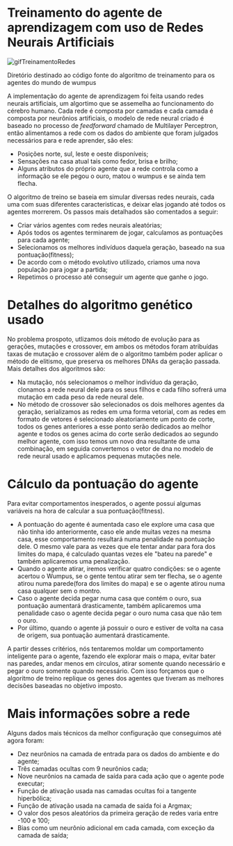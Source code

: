 # Treinamento do agente de aprendizagem com uso de Redes Neurais Artificiais

![gifTreinamentoRedes](https://github.com/thag0/Projeto-Wumpus-Inteligencia-Computacional/assets/91092364/83923273-7f41-4aba-901d-ef64dd68a352)

Diretório destinado ao código fonte do algoritmo de treinamento para os agentes do mundo de wumpus

A implementação do agente de aprendizagem foi feita usando redes neurais artificiais, um algortimo que se assemelha ao funcionamento do cérebro humano. Cada rede é composta por camadas e cada camada é composta por neurônios artificiais, o modelo de rede neural criado é baseado no processo de *feedforward* chamado de Multilayer Perceptron, então alimentamos a rede com os dados do ambiente que foram julgados necessários para e rede aprender, são eles:
 - Posições norte, sul, leste e oeste disponíveis;
 - Sensações na casa atual tais como fedor, brisa e brilho;
 - Alguns atributos do próprio agente que a rede controla como a informação se ele pegou o ouro, matou o wumpus e se ainda tem flecha.

O algoritmo de treino se baseia em simular diversas redes neurais, cada uma com suas diferentes caracteristicas, e deixar elas jogando até todos os agentes morrerem. Os passos mais detalhados são comentados a seguir:
- Criar vários agentes com redes neurais aleatórias;
- Após todos os agentes terminarem de jogar, calculamos as pontuações para cada agente;
- Selecionamos os melhores indivíduos daquela geração, baseado na sua pontuação(fitness);
- De acordo com o método evolutivo utilizado, criamos uma nova população para jogar a partida;
- Repetimos o processo até conseguir um agente que ganhe o jogo.

# Detalhes do algoritmo genético usado
No problema prospoto, utlizamos dois método de evolução para as gerações, mutações e crossover, em ambos os métodos foram atribuídas taxas de mutação e crossover além de o algoritmo também poder aplicar o método de elitismo, que preserva os melhores DNAs da geração passada. Mais detalhes dos algoritmos são:
 - Na mutação, nós selecionamos o melhor indivíduo da geração, clonamos a rede neural dele para os seus filhos e cada filho sofrerá uma mutação em cada peso da rede neural dele.
 - No método de crossover são selecionados os dois melhores agentes da geração, serializamos as redes em uma forma vetorial, com as redes em formato de vetores é selecionado aleatoriamente um ponto de corte, todos os genes anteriores a esse ponto serão dedicados ao melhor agente e todos os genes acima do corte serão dedicados ao segundo melhor agente, com isso temos um novo dna resultante de uma combinação, em seguida convertemos o vetor de dna no modelo de rede neural usado e aplicamos pequenas mutações nele.

# Cálculo da pontuação do agente
Para evitar comportamentos inesperados, o agente possui algumas variáveis na hora de calcular a sua pontuação(fitness).
- A pontuação do agente é aumentada caso ele explore uma casa que não tinha ido anteriormente, caso ele ande muitas vezes na mesma casa, esse comportamento
  resultará numa penalidade na pontuação dele. O mesmo vale para as vezes que ele tentar andar para fora dos limites do mapa, é calculado quantas vezes ele "bateu
  na parede" e também aplicaremos uma penalização.
- Quando o agente atirar, iremos verificar quatro condições: se o agente acertou o Wumpus, se o gente tentou atirar sem ter flecha, se o agente atirou numa parede(fora
  dos limites do mapa) e se o agente atirou numa casa qualquer sem o montro.
- Caso o agente decida pegar numa casa que contém o ouro, sua pontuação aumentará drasticamente, também aplicaremos uma penalidade caso o agente decida pegar o ouro
  numa casa que não tem o ouro.
- Por último, quando o agente já possuir o ouro e estiver de volta na casa de origem, sua pontuação aumentará drasticamente.

A partir desses critérios, nós tentaremos moldar um comportamento inteligente para o agente, fazendo ele explorar mais o mapa, evitar bater nas paredes, andar menos em círculos, atirar somente quando necessário e pegar o ouro somente quando necessário. Com isso forçamos que o algoritmo de treino replique os genes dos agentes que tiveram as 
melhores decisões baseadas no objetivo imposto.

# Mais informações sobre a rede
Alguns dados mais técnicos da melhor configuração que conseguimos até agora foram:
- Dez neurônios na camada de entrada para os dados do ambiente e do agente;
- Três camadas ocultas com 9 neurônios cada;
- Nove neurônios na camada de saída para cada ação que o agente pode executar;
- Função de ativação usada nas camadas ocultas foi a tangente hiperbólica;
- Função de ativação usada na camada de saída foi a Argmax;
- O valor dos pesos aleatórios da primeira geração de redes varia entre -100 e 100;
- Bias como um neurônio adicional em cada camada, com exceção da camada de saída;
